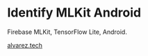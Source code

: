 # Identify MLKit Android

Firebase MLKit, TensorFlow Lite, Android.

[alvarez.tech](https://alvarez.tech)
